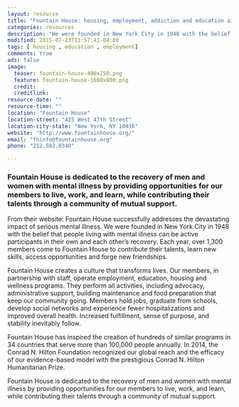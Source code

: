 ```yaml
---
layout: resource
title: "Fountain House: housing, employment, addiction and education aid"
categories: resources
description: "We were founded in New York City in 1948 with the belief that people living with mental illness can be active participants in their own and each other’s recovery. Fountain House creates a culture that transforms lives. Our members, in partnership with staff, operate employment, education, housing and wellness programs. They perform all activities, including advocacy, administrative support, building maintenance and food preparation that keep our community going.   Members hold jobs, graduate from schools, develop social networks and experience fewer hospitalizations and improved overall health.  Increased fulfillment, sense of purpose, and stability inevitably follow."
modified: 2015-07-23T11:57:41-04:00
tags: [ housing , education , employment]
comments: true
ads: false
image:
  teaser: fountain-house-400x250.png
  feature: fountain-house-1600x800.png
  credit: 
  creditlink: 
resource-date: ""
resource-time: ""
location: "Fountain House"
location-street: "425 West 47th Street"
location-city-state: "New York, NY 10036"
website: "http://www.fountainhouse.org/"
email: "fhinfo@fountainhouse.org"
phone: "212.582.0340"

---
```


### Fountain House is dedicated to the recovery of men and women with mental illness by providing opportunities for our members to live, work, and learn, while contributing their talents through a community of mutual support.

From their website: Fountain House successfully addresses the devastating impact of serious mental illness. We were founded in New York City in 1948 with the belief that people living with mental illness can be active participants in their own and each other’s recovery. Each year, over 1,300 members come to Fountain House to contribute their talents, learn new skills, access opportunities and forge new friendships.  

Fountain House creates a culture that transforms lives. Our members, in partnership with staff, operate employment, education, housing and wellness programs. They perform all activities, including advocacy, administrative support, building maintenance and food preparation that keep our community going.   Members hold jobs, graduate from schools, develop social networks and experience fewer hospitalizations and improved overall health.  Increased fulfillment, sense of purpose, and stability inevitably follow.

Fountain House has inspired the creation of hundreds of similar programs in 34 countries that serve more than 100,000 people annually.  In 2014, the Conrad N. Hilton Foundation recognized our global reach and the efficacy of our evidence-based model with the prestigious Conrad N. Hilton Humanitarian Prize.

Fountain House is dedicated to the recovery of men and women with mental illness by providing opportunities for our members to live, work, and learn, while contributing their talents through a community of mutual support.